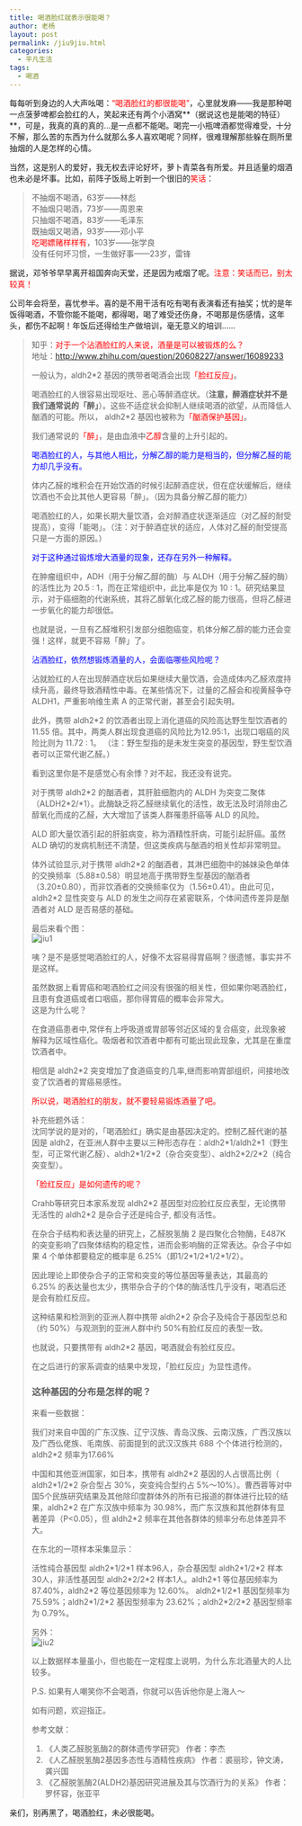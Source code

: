 ```yaml
---
title: 喝酒脸红就表示很能喝？
author: 老杨
layout: post
permalink: /jiu9jiu.html
categories:
  - 平凡生活
tags:
  - 喝酒
---
```

每每听到身边的人大声吆喝：<span style="color: #ff0000;">“喝酒脸红的都很能喝”</span>，心里就发麻——我是那种喝一点菠萝啤都会脸红的人，笑起来还有两个小酒窝**（据说这也是能喝的特征）**，可是，我真的真的真的…是一点都不能喝。喝完一小瓶啤酒都觉得难受，十分不解，那么苦的东西为什么就那么多人喜欢喝呢？同样，很难理解那些躲在厕所里抽烟的人是怎样的心情。  


  
当然，这是别人的爱好，我无权去评论好坏，萝卜青菜各有所爱。并且适量的烟酒也未必是坏事。比如，前阵子饭局上听到一个很旧的<span style="color: #ff0000;">笑话</span>：

> 不抽烟不喝酒，63岁——林彪  
> 不抽烟只喝酒，73岁——周恩来  
> 只抽烟不喝酒，83岁——毛泽东  
> 既抽烟又喝酒，93岁——邓小平  
> <span style="color: #ff0000;">吃喝嫖赌样样有</span>，103岁——张学良  
> 没有任何坏习惯，一生做好事——23岁，雷锋 

据说，邓爷爷早早离开祖国奔向天堂，还是因为戒烟了呢。<span style="color: #ff0000;">注意：笑话而已，别太较真！</span>

公司年会将至，喜忧参半。喜的是不用干活有吃有喝有表演看还有抽奖；忧的是年饭得喝酒，不管你能不能喝，都得喝，喝了难受还伤身，不喝那是伤感情，这年头，都伤不起啊！年饭后还得给生产做培训，毫无意义的培训……

> 知乎：<span style="color: #ff0000;">对于一个沾酒脸红的人来说，酒量是可以被锻炼的么？</span>  
> 地址：http://www.zhihu.com/question/20608227/answer/16089233
> 
> 一般认为，aldh2*2 基因的携带者喝酒会出现<span style="color: #ff0000;">「脸红反应」</span>。
> 
> 喝酒脸红的人很容易出现呕吐、恶心等醉酒症状。（**注意，醉酒症状并不是我们通常说的「醉」**）。这些不适症状会抑制人继续喝酒的欲望，从而降低人酗酒的可能。所以， aldh2*2 基因也被称为<span style="color: #ff0000;">「酗酒保护基因」</span>。
> 
> 我们通常说的<span style="color: #ff0000;">「醉」</span>，是由血液中<span style="color: #ff0000;">乙醇</span>含量的上升引起的。
> 
> <span style="color: #0000ff;">喝酒脸红的人，与其他人相比，分解乙醇的能力是相当的，但分解乙醛的能力却几乎没有。</span>
> 
> 体内乙醛的堆积会在开始饮酒的时候引起醉酒症状，但在症状缓解后，继续饮酒也不会比其他人更容易「醉」。（因为具备分解乙醇的能力）
> 
> 喝酒脸红的人，如果长期大量饮酒，会对醉酒症状逐渐适应（对乙醛的耐受提高），变得「能喝」。（注：对于醉酒症状的适应，人体对乙醛的耐受提高只是一方面的原因。）
> 
> <span style="color: #0000ff;">对于这种通过锻炼增大酒量的现象，还存在另外一种解释。</span>
> 
> 在肿瘤组织中，ADH（用于分解乙醇的酶）与 ALDH（用于分解乙醛的酶）的活性比为 20.5 : 1，而在正常组织中，此比率是仅为 10 : 1。研究结果显示，对于癌细胞的代谢系统，其将乙醇氧化成乙醛的能力很高，但将乙醛进一步氧化的能力却很低。
> 
> 也就是说，一旦有乙醛堆积引发部分细胞癌变，机体分解乙醇的能力还会变强！这样，就更不容易「醉」了。
> 
> <span style="color: #0000ff;">沾酒脸红，依然想锻炼酒量的人，会面临哪些风险呢？</span>
> 
> 沾就脸红的人在出现醉酒症状后如果继续大量饮酒，会造成体内乙醛浓度持续升高，最终导致酒精性中毒。在某些情况下，过量的乙醛会和视黄醛争夺 ALDH1，严重影响维生素 A 的正常代谢，甚至会引起失明。
> 
> 此外，携带 aldh2*2 的饮酒者出现上消化道癌的风险高达野生型饮酒者的 11.55 倍。其中，两类人群出现食道癌的风险比为12.95:1，出现口咽癌的风险比则为 11.72 : 1。 （注：野生型指的是未发生突变的基因型，野生型饮酒者可以正常代谢乙醛。）
> 
> 看到这里你是不是感觉心有余悸？对不起，我还没有说完。
> 
> 对于携带 aldh2\*2 的酗酒者，其肝脏细胞内的 ALDH 为突变二聚体（ALDH2\*2/*1）。此酶缺乏将乙醛继续氧化的活性，故无法及时消除由乙醇氧化而成的乙醛，大大增加了该类人群罹患肝癌等 ALD 的风险。 
> 
> ALD 即大量饮酒引起的肝脏病变，称为酒精性肝病，可能引起肝癌。虽然 ALD 确切的发病机制还不清楚，但这类疾病与酗酒的相关性却非常明显。
> 
> 体外试验显示,对于携带 aldh2\*2 的酗酒者，其淋巴细胞中的姊妹染色单体的交换频率（5.88±0.58）明显地高于携带野生型基因的酗酒者（3.20±0.80），而非饮酒者的交换频率仅为（1.56±0.41）。由此可见，aldh2\*2 显性突变与 ALD 的发生之间存在紧密联系，个体间遗传差异是酗酒者对 ALD 是否易感的基础。
> 
> 最后来看个图：  
> ![jiu1][1]
> 
> 咦？是不是感觉喝酒脸红的人，好像不太容易得胃癌啊？很遗憾，事实并不是这样。
> 
> 虽然数据上看胃癌和喝酒脸红之间没有很强的相关性，但如果你喝酒脸红，且患有食道癌或者口咽癌，那你得胃癌的概率会非常大。  
> 这是为什么呢？
> 
> 在食道癌患者中,常伴有上呼吸道或胃部等邻近区域的复合癌变，此现象被解释为区域性癌化。吸烟者和饮酒者中都有可能出现此现象，尤其是在重度饮酒者中。
> 
> 相信是 aldh2*2 突变增加了食道癌变的几率,继而影响胃部组织，间接地改变了饮酒者的胃癌易感性。
> 
> <span style="color: #ff0000;">所以说，喝酒脸红的朋友，就不要轻易锻炼酒量了吧。</span>
> 
> 补充些题外话：  
> 沈同学说的是对的，「喝酒脸红」确实是由基因决定的。控制乙醛代谢的基因是 aldh2，在亚洲人群中主要以三种形态存在：aldh2\*1/aldh2\*1（野生型，可正常代谢乙醛）、aldh2\*1/2\*2（杂合突变型）、aldh2\*2/2\*2（纯合突变型）。
> 
> <span style="color: #ff0000;">「脸红反应」是如何遗传的呢？</span>
> 
> Crahb等研究日本家系发现 aldh2\*2 基因型对应脸红反应表型，无论携带无活性的 aldh2\*2 是杂合子还是纯合子, 都没有活性。
> 
> 在杂合子结构和表达量的研究上，乙醛脱氢酶 2 是四聚化合物酶，E487K 的突变影响了四聚体结构的稳定性，进而会影响酶的正常表达。杂合子中如果 4 个单体都要稳定的概率是 6.25%（即1/2\*1/2\*1/2*1/2）。
> 
> 因此理论上即使杂合子的正常和突变的等位基因等量表达，其最高的 6.25% 的表达量也太少，携带杂合子的个体的酶活性几乎没有，喝酒后还是会有脸红反应。
> 
> 这种结果和检测到的亚洲人群中携带 aldh2*2 杂合子及纯合于基因型总和（约 50%）与观测到的亚洲人群中约 50%有脸红反应的表型一致。
> 
> 也就说，只要携带有 aldh2*2 基因，喝酒就会有脸红反应。
> 
> 在之后进行的家系调查的结果中发现，「脸红反应」为显性遗传。
> 
> ### 这种基因的分布是怎样的呢？
> 
> 来看一些数据：
> 
> 我们对来自中国的广东汉族、辽宁汉族、青岛汉族、云南汉族，广西汉族以及广西仫佬族、毛南族、前面提到的武汉汉族共 688 个个体进行检测的，aldh2*2 频率为17.66% 
> 
> 中国和其他亚洲国家，如日本，携带有 aldh2\*2 基因的人占很高比例（ aldh2\*1/2\*2 杂合型占 30%，突变纯合型约占 5%～10%）。曹西蓉等对中国5个民族研究结果及其他除印度群体外的所有已报道的群体进行比较的结果，aldh2\*2 在广东汉族中频率为 30.98%，而广东汉族和其他群体有显著差异（P<0.05），但 aldh2*2 频率在其他各群体的频率分布总体差异不大。 
> 
> 在东北的一项样本采集显示：
> 
> 活性纯合基因型 aldh2\*1/2\*1 样本96人，杂合基因型 aldh2\*1/2\*2 样本30人，非活性基因型 aldh2\*2/2\*2 样本1人。aldh2\*1 等位基因频率为 87.40%，aldh2\*2 等位基因频率为 12.60%。 aldh2\*1/2\*1 基因型频率为 75.59%；aldh2\*1/2\*2 基因型频率为 23.62%；aldh2\*2/2\*2 基因型频率为 0.79%。
> 
> 另外：  
> ![jiu2][2]
> 
> 以上数据样本量虽小，但也能在一定程度上说明，为什么东北酒量大的人比较多。
> 
> P.S. 如果有人嘲笑你不会喝酒，你就可以告诉他你是上海人～
> 
> 如有问题，欢迎指正。
> 
> 参考文献：  
> 1. 《人类乙醛脱氢酶2的群体遗传学研究》 作者：李杰  
> 2. 《人乙醛脱氢酶2基因多态性与酒精性疾病》 作者：裘丽珍，钟文涛，龚兴国  
> 3. 《乙醛脱氢酶2(ALDH2)基因研究进展及其与饮酒行为的关系》 作者：罗怀容，张亚平 

亲们，别再黑了，喝酒脸红，未必很能喝。

 [1]: http://cyhour.com/wp-content/uploads/2014/01/jiu1.jpg
 [2]: http://cyhour.com/wp-content/uploads/2014/01/jiu2.jpg